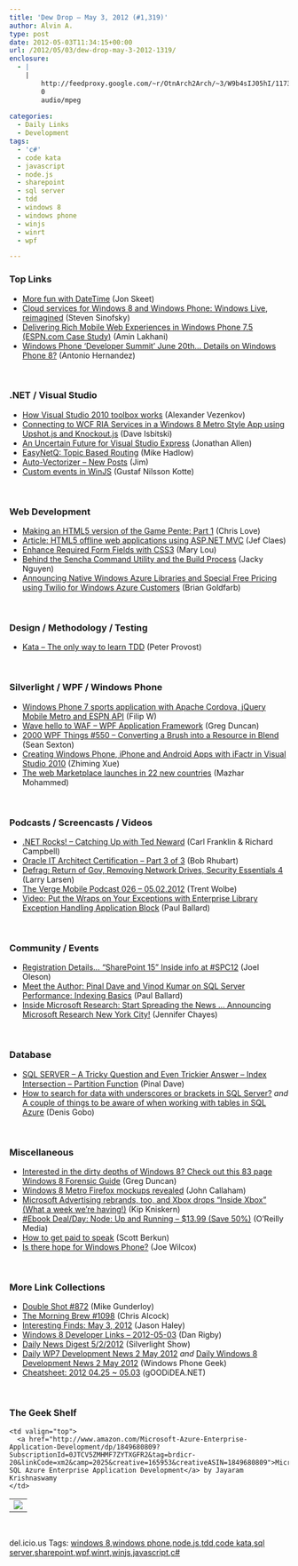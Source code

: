 ```yaml
---
title: 'Dew Drop – May 3, 2012 (#1,319)'
author: Alvin A.
type: post
date: 2012-05-03T11:34:15+00:00
url: /2012/05/03/dew-drop-may-3-2012-1319/
enclosure:
  - |
    |
        http://feedproxy.google.com/~r/OtnArch2Arch/~3/W9b4sIJ05hI/11735724_architect_cert_pt3_050212.mp3
        0
        audio/mpeg
        
categories:
  - Daily Links
  - Development
tags:
  - 'c#'
  - code kata
  - javascript
  - node.js
  - sharepoint
  - sql server
  - tdd
  - windows 8
  - windows phone
  - winjs
  - winrt
  - wpf

---
```

### <a name="top"></a>Top Links

  * [More fun with DateTime][1] (Jon Skeet)
  * [Cloud services for Windows 8 and Windows Phone: Windows Live, reimagined][2] (Steven Sinofsky)
  * [Delivering Rich Mobile Web Experiences in Windows Phone 7.5 (ESPN.com Case Study)][3] (Amin Lakhani)
  * [Windows Phone ‘Developer Summit’ June 20th… Details on Windows Phone 8?][4] (Antonio Hernandez)

&#160;

### <a name="dotnet"></a>.NET / Visual Studio

  * [How Visual Studio 2010 toolbox works][5] (Alexander Vezenkov)
  * [Connecting to WCF RIA Services in a Windows 8 Metro Style App using Upshot.js and Knockout.js][6] (Dave Isbitski)
  * [An Uncertain Future for Visual Studio Express][7] (Jonathan Allen)
  * [EasyNetQ: Topic Based Routing][8] (Mike Hadlow)
  * [Auto-Vectorizer – New Posts][9] (Jim)
  * [Custom events in WinJS][10] (Gustaf Nilsson Kotte)

&#160;

### <a name="web"></a>Web Development

  * [Making an HTML5 version of the Game Pente: Part 1][11] (Chris Love)
  * [Article: HTML5 offline web applications using ASP.NET MVC][12] (Jef Claes)
  * [Enhance Required Form Fields with CSS3][13] (Mary Lou)
  * [Behind the Sencha Command Utility and the Build Process][14] (Jacky Nguyen)
  * [Announcing Native Windows Azure Libraries and Special Free Pricing using Twilio for Windows Azure Customers][15] (Brian Goldfarb)

&#160;

### <a name="design"></a>Design / Methodology / Testing

  * [Kata &#8211; The only way to learn TDD][16] (Peter Provost)

&#160;

### <a name="silverlight"></a>Silverlight / WPF / Windows Phone

  * [Windows Phone 7 sports application with Apache Cordova, jQuery Mobile Metro and ESPN API][17] (Filip W)
  * [Wave hello to WAF &#8211; WPF Application Framework][18] (Greg Duncan)
  * <a href="http://wpf.2000things.com/2012/05/03/550-converting-a-brush-into-a-resource-in-blend/" target="_blank">2000 WPF Things #550 – Converting a Brush into a Resource in Blend</a> (Sean Sexton)
  * [Creating Windows Phone, iPhone and Android Apps with iFactr in Visual Studio 2010][19] (Zhiming Xue)
  * [The web Marketplace launches in 22 new countries][20] (Mazhar Mohammed)

&#160;

### <a name="podcasts"></a>Podcasts / Screencasts / Videos

  * <a href="http://www.dotnetrocks.com/default.aspx?ShowNum=764" target="_blank">.NET Rocks! &#8211; Catching Up with Ted Neward</a> (Carl Franklin & Richard Campbell)
  * [Oracle IT Architect Certification &#8211; Part 3 of 3][21] (Bob Rhubart)
  * [Defrag: Return of Gov, Removing Network Drives, Security Essentials 4][22] (Larry Larsen)
  * [The Verge Mobile Podcast 026 &#8211; 05.02.2012][23] (Trent Wolbe)
  * [Video: Put the Wraps on Your Exceptions with Enterprise Library Exception Handling Application Block][24] (Paul Ballard)

&#160;

### <a name="events"></a>Community / Events

  * [Registration Details… “SharePoint 15” Inside info at #SPC12][25] (Joel Oleson)
  * [Meet the Author: Pinal Dave and Vinod Kumar on SQL Server Performance: Indexing Basics][26] (Paul Ballard)
  * [Inside Microsoft Research: Start Spreading the News … Announcing Microsoft Research New York City!][27] (Jennifer Chayes)

&#160;

### <a name="sql"></a>Database

  * [SQL SERVER – A Tricky Question and Even Trickier Answer – Index Intersection – Partition Function][28] (Pinal Dave)
  * [How to search for data with underscores or brackets in SQL Server?][29] _and_ [A couple of things to be aware of when working with tables in SQL Azure][30] (Denis Gobo)

&#160;

### <a name="misc"></a>Miscellaneous

  * [Interested in the dirty depths of Windows 8? Check out this 83 page Windows 8 Forensic Guide][31] (Greg Duncan)
  * [Windows 8 Metro Firefox mockups revealed][32] (John Callaham)
  * [Microsoft Advertising rebrands, too, and Xbox drops “Inside Xbox” (What a week we’re having!)][33] (Kip Kniskern)
  * <a href="http://feeds.oreilly.com/~r/oreilly/news/~3/mKrs2JWTYKo/0636920015956.do" target="_blank">#Ebook Deal/Day: Node: Up and Running &#8211; $13.99 (Save 50%)</a> (O&#8217;Reilly Media)
  * [How to get paid to speak][34] (Scott Berkun)
  * [Is there hope for Windows Phone?][35] (Joe Wilcox)

&#160;

### <a name="links"></a>More Link Collections

  * [Double Shot #872][36] (Mike Gunderloy)
  * [The Morning Brew #1098][37] (Chris Alcock)
  * <a href="http://jasonhaley.com/blog/post.aspx?id=db90c49e-cb32-4c21-a5d6-e42d37caff00" target="_blank">Interesting Finds: May 3, 2012</a> (Jason Haley)
  * [Windows 8 Developer Links – 2012-05-03][38] (Dan Rigby)
  * [Daily News Digest 5/2/2012][39] (Silverlight Show)
  * [Daily WP7 Development News 2 May 2012][40] _and_ [Daily Windows 8 Development News 2 May 2012][41] (Windows Phone Geek)
  * <a href="http://weblogs.asp.net/yuanjian/archive/2012/05/03/cheatsheet-2012-04-25-05-03.aspx" target="_blank">Cheatsheet: 2012 04.25 ~ 05.03</a> (gOODiDEA.NET)

&#160;

### <a name="shelf"></a>The Geek Shelf

<table border="0" cellspacing="0" cellpadding="0">
  <tr>
    <td>
      <img data-recalc-dims="1" decoding="async" src="https://i0.wp.com/ecx.images-amazon.com/images/I/51biEDyDbUL._SL160_.jpg?w=660" />
    </td>
    
    <td valign="top">
      <a href="http://www.amazon.com/Microsoft-Azure-Enterprise-Application-Development/dp/1849680809?SubscriptionId=0JTCV5ZMHMF7ZYTXGFR2&tag=brdicr-20&linkCode=xm2&camp=2025&creative=165953&creativeASIN=1849680809">Microsoft SQL Azure Enterprise Application Development</a> by Jayaram Krishnaswamy
    </td>
  </tr>
</table>

&#160;

<div style="padding-bottom: 0px; margin: 0px; padding-left: 0px; padding-right: 0px; display: inline; float: none; padding-top: 0px" id="scid:0767317B-992E-4b12-91E0-4F059A8CECA8:545459b2-0e69-43e5-b6bb-6b9dbb7d00f0" class="wlWriterEditableSmartContent">
  del.icio.us Tags: <a href="http://del.icio.us/popular/windows+8" rel="tag">windows 8</a>,<a href="http://del.icio.us/popular/windows+phone" rel="tag">windows phone</a>,<a href="http://del.icio.us/popular/node.js" rel="tag">node.js</a>,<a href="http://del.icio.us/popular/tdd" rel="tag">tdd</a>,<a href="http://del.icio.us/popular/code+kata" rel="tag">code kata</a>,<a href="http://del.icio.us/popular/sql+server" rel="tag">sql server</a>,<a href="http://del.icio.us/popular/sharepoint" rel="tag">sharepoint</a>,<a href="http://del.icio.us/popular/wpf" rel="tag">wpf</a>,<a href="http://del.icio.us/popular/winrt" rel="tag">winrt</a>,<a href="http://del.icio.us/popular/winjs" rel="tag">winjs</a>,<a href="http://del.icio.us/popular/javascript" rel="tag">javascript</a>,<a href="http://del.icio.us/popular/c%23" rel="tag">c#</a>
</div>

 [1]: http://feedproxy.google.com/~r/JonSkeetCodingBlog/~3/tSO4uPGTVe4/more-fun-with-datetime.aspx
 [2]: http://blogs.msdn.com/b/b8/archive/2012/05/02/cloud-services-for-windows-8-and-windows-phone-windows-live-reimagined.aspx
 [3]: http://windowsteamblog.com/windows_phone/b/wpdev/archive/2012/05/02/delivering-rich-mobile-web-experiences-in-windows-phone-7-5-espn-com-case-study.aspx
 [4]: http://www.wp7connect.com/2012/05/02/windows-phone-developer-summit-june-20th-details-on-windows-phone-8/
 [5]: http://blogs.infragistics.com/blogs/alexander_vezenkov/archive/2012/05/02/how-visual-studio-2010-toolbox-works.aspx
 [6]: http://feedproxy.google.com/~r/msdn/lTEL/~3/NsYDSZRvNOk/connecting-to-wcf-ria-services-in-a-windows-8-metro-style-app-using-upshot-js-and-kockout-js.aspx
 [7]: http://www.infoq.com/news/2012/05/VS-11-Express
 [8]: http://feedproxy.google.com/~r/CodeRant/~3/padi_ySjRkI/easynetq-topic-based-routing.html
 [9]: http://blogs.msdn.com/b/vcblog/archive/2012/05/02/10300116.aspx
 [10]: http://feedproxy.google.com/~r/jayway/posts/~3/GTuBu3Oeftk/
 [11]: http://professionalaspnet.com/archive/2012/05/02/Making-an-HTML5-version-of-the-Game-Pente_3A00_-Part-1.aspx
 [12]: http://www.infoq.com/articles/Offline-Web-Apps
 [13]: http://tympanus.net/codrops/2012/05/02/enhance-required-form-fields-with-css3/
 [14]: http://feedproxy.google.com/~r/extblog/~3/0TCr0zOZcrY/
 [15]: http://blogs.msdn.com/b/windowsazure/archive/2012/05/02/announcing-native-windows-azure-libraries-and-special-free-pricing-using-twilio-for-windows-azure-customers.aspx
 [16]: http://feedproxy.google.com/~r/GeekNoise/~3/ThwqF8BdQC0/
 [17]: http://www.strathweb.com/2012/05/windows-phone-7-sports-application-with-apache-cordova-jquery-mobile-metro-and-espn-api/
 [18]: http://coolthingoftheday.blogspot.com/2012/05/wave-hello-to-waf-wpf-application.html
 [19]: http://blogs.msdn.com/b/zxue/archive/2012/05/02/creating-windows-phone-iphone-and-android-apps-with-ifactr-in-visual-studio-2010.aspx
 [20]: http://windowsteamblog.com/windows_phone/b/windowsphone/archive/2012/05/02/the-web-marketplace-launches-in-22-new-countries.aspx
 [21]: http://feedproxy.google.com/~r/OtnArch2Arch/~3/W9b4sIJ05hI/11735724_architect_cert_pt3_050212.mp3
 [22]: http://channel9.msdn.com/Shows/The-Defrag-Show/Defrag-Return-of-Gov-Removing-Network-Drives-Security-Essentials-4
 [23]: http://www.theverge.com/mobile/2012/5/2/2994503/the-verge-mobile-podcast-026-05-02-2012
 [24]: http://blog.pluralsight.com/2012/05/02/video-put-the-wraps-on-your-exceptions-with-enterprise-library-exception-handling-application-block/
 [25]: http://feedproxy.google.com/~r/JoelsSharepointLand/~3/KSq1lOShsWM/ViewPost.aspx
 [26]: http://blog.pluralsight.com/2012/05/02/meet-the-author-pinal-dave-and-vinod-kumar-on-sql-server-performance-indexing-basics/
 [27]: http://research.microsoft.com/en-us/news/headlines/imrnyc-050212.aspx
 [28]: http://blog.sqlauthority.com/2012/05/03/sql-server-a-tricky-question-and-even-trickier-answer-index-intersection-partition-function/
 [29]: http://blogs.lessthandot.com/index.php/DataMgmt/DBProgramming/MSSQLServer/how-to-search-for-data
 [30]: http://blogs.lessthandot.com/index.php/DataMgmt/DataDesign/a-couple-of-things-to
 [31]: http://coolthingoftheday.blogspot.com/2012/05/interested-in-dirty-depths-of-windows-8.html
 [32]: http://www.neowin.net/news/windows-8-metro-firefox-mockups-revealed
 [33]: http://feedproxy.google.com/~r/liveside/~3/h7a-wN4_g6c/
 [34]: http://www.scottberkun.com/blog/2012/how-to-get-paid-to-speak/
 [35]: http://feeds.betanews.com/~r/bn/~3/YZLl32aQSMY/
 [36]: http://afreshcup.com/home/2012/5/3/double-shot-872.html
 [37]: http://feedproxy.google.com/~r/ReflectivePerspective/~3/qf42RCEo1L4/
 [38]: http://danrigby.com/2012/05/02/windows-8-developer-links-2012-05-03/
 [39]: http://feedproxy.google.com/~r/silverlightshow/~3/rcTSO6ApFwA/Daily-News-Digest-5-2-2012.aspx
 [40]: http://feedproxy.google.com/~r/Windowsphonegeek/~3/orEWdoei9Fs/daily-wp7-development-news-2-may-2012
 [41]: http://www.windowsphonegeek.com/windows-8-news/daily-windows-8-development-news-2-may-2012